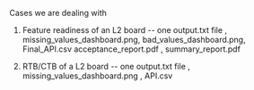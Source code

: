 Cases we are dealing with 

1)  Feature readiness of an L2 board -- one output.txt file , missing_values_dashboard.png, bad_values_dashboard.png, Final_API.csv
 acceptance_report.pdf , summary_report.pdf

2)  RTB/CTB of a L2 board  -- one output.txt file , missing_values_dashboard.png , API.csv